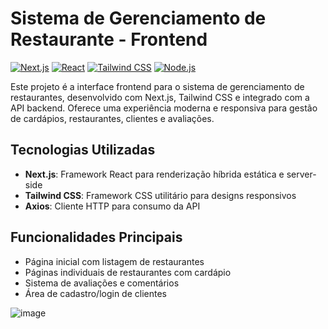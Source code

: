 # Sistema de Gerenciamento de Restaurante - Frontend

[![Next.js](https://img.shields.io/badge/Next.js-14.x-blue)](https://nextjs.org/)
[![React](https://img.shields.io/badge/React-18.x-%2361DAFB)](https://reactjs.org/)
[![Tailwind CSS](https://img.shields.io/badge/Tailwind_CSS-3.x-%2338B2AC)](https://tailwindcss.com/)
[![Node.js](https://img.shields.io/badge/Node.js-18.x%2B-green)](https://nodejs.org/)

Este projeto é a interface frontend para o sistema de gerenciamento de restaurantes, desenvolvido com Next.js, Tailwind CSS e integrado com a API backend. Oferece uma experiência moderna e responsiva para gestão de cardápios, restaurantes, clientes e avaliações.

## Tecnologias Utilizadas

- **Next.js**: Framework React para renderização híbrida estática e server-side
- **Tailwind CSS**: Framework CSS utilitário para designs responsivos
- **Axios**: Cliente HTTP para consumo da API

## Funcionalidades Principais
- Página inicial com listagem de restaurantes
- Páginas individuais de restaurantes com cardápio
- Sistema de avaliações e comentários
- Área de cadastro/login de clientes

![image](https://github.com/user-attachments/assets/0af0fc2e-aff0-4265-8aac-bb9d64a69fa4)
